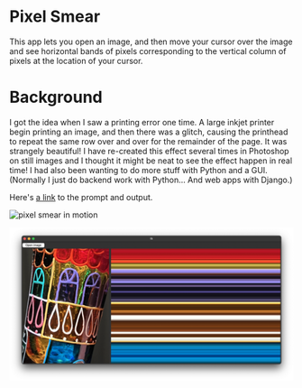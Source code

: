 # Pixel Smear
This app lets you open an image, and then move your cursor over the image and see horizontal bands of pixels corresponding to the vertical column of pixels at the location of your cursor. 
# Background
I got the idea when I saw a printing error one time. A large inkjet printer begin printing an image, and then there was a glitch, causing the printhead to repeat the same row over and over for the remainder of the page. It was strangely beautiful! I have re-created this effect several times in Photoshop on still images and I thought it might be neat to see the effect happen in real time! I had also been wanting to do more stuff with Python and a GUI. (Normally I just do backend work with Python… And web apps with Django.)

Here's [a link](https://chat.openai.com/share/7ba4f982-fbbe-4553-adb5-5a1744154c72) to the prompt and output.

![pixel smear in motion](https://allthephotos2.s3.amazonaws.com/efstone/pixel+smear+in+motion.gif)

![pixel smear still](/pixel%20smear%20example%202.png)
